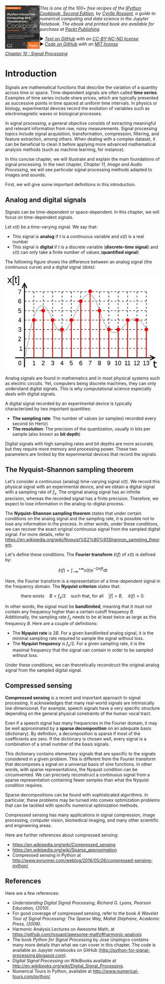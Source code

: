 <a href="https://github.com/ipython-books/cookbook-2nd"><img src="../cover-cookbook-2nd.png" align="left" alt="IPython Cookbook, Second Edition" height="140" /></a> *This is one of the 100+ free recipes of the [IPython Cookbook, Second Edition](https://github.com/ipython-books/cookbook-2nd), by [Cyrille Rossant](http://cyrille.rossant.net), a guide to numerical computing and data science in the Jupyter Notebook. The ebook and printed book are available for purchase at [Packt Publishing](https://www.packtpub.com/big-data-and-business-intelligence/ipython-interactive-computing-and-visualization-cookbook-second-e).*

▶ *[Text on GitHub](https://github.com/ipython-books/cookbook-2nd) with an [CC-BY-NC-ND license](https://creativecommons.org/licenses/by-nc-nd/3.0/us/legalcode)*  
▶ *[Code on GitHub](https://github.com/ipython-books/cookbook-2nd-code) with an [MIT license](https://opensource.org/licenses/MIT)*

[*Chapter 10 : Signal Processing*](../)

# Introduction

Signals are mathematical functions that describe the variation of a quantity across time or space. Time-dependent signals are often called **time series**. Examples of time series include share prices, which are typically presented as successive points in time spaced at uniform time intervals. In physics or biology, experimental devices record the evolution of variables such as electromagnetic waves or biological processes.

In signal processing, a general objective consists of extracting meaningful and relevant information from raw, noisy measurements. Signal processing topics include signal acquisition, transformation, compression, filtering, and feature extraction, among others. When dealing with a complex dataset, it can be beneficial to clean it before applying more advanced mathematical analysis methods (such as machine learning, for instance).

In this concise chapter, we will illustrate and explain the main foundations of signal processing. In the next chapter, *Chapter 11, Image and Audio Processing*, we will see particular signal processing methods adapted to images and sounds.

First, we will give some important definitions in this introduction.

## Analog and digital signals

Signals can be time-dependent or space-dependent. In this chapter, we will focus on time-dependent signals.

Let $x(t)$ be a time-varying signal. We say that:

* This signal is **analog** if $t$ is a continuous variable and $x(t)$ is a real number
* This signal is **digital** if $t$ is a discrete variable (**discrete-time signal**) and $x(t)$ can only take a finite number of values (**quantified signal**)

The following figure shows the difference between an analog signal (the continuous curve) and a digital signal (dots):

![Analog and digital signals](images/analog_digital.png)

Analog signals are found in mathematics and in most physical systems such as electric circuits. Yet, computers being discrete machines, they can only understand digital signals. This is why computational science especially deals with digital signals.

A digital signal recorded by an experimental device is typically characterized by two important quantities:

* **The sampling rate**: The number of values (or samples) recorded every second (in Hertz)
* **The resolution**: The precision of the quantization, usually in bits per sample (also known as **bit depth**)

Digital signals with high sampling rates and bit depths are more accurate, but they require more memory and processing power. These two parameters are limited by the experimental devices that record the signals.

## The Nyquist–Shannon sampling theorem

Let's consider a continuous (analog) time-varying signal $x(t)$. We record this physical signal with an experimental device, and we obtain a digital signal with a sampling rate of $f_s$. The original analog signal has an infinite precision, whereas the recorded signal has a finite precision. Therefore, we expect to lose information in the analog-to-digital process.

The **Nyquist–Shannon sampling theorem** states that under certain conditions on the analog signal and the sampling rate, it is possible not to lose any information in the process. In other words, under these conditions, we can recover the exact original continuous signal from the sampled digital signal. For more details, refer to https://en.wikipedia.org/wiki/Nyquist%E2%80%93Shannon_sampling_theorem.

Let's define these conditions. The **Fourier transform** $\hat{x}(f)$ of $x(t)$ is defined by:

$$\hat{x}(f) = \int_{-\infty}^{+\infty} x(t) e^{-2i\pi ft} dt$$

Here, the Fourier transform is a representation of a time-dependent signal in the frequency domain. The **Nyquist criterion** states that:

$$\textrm{there exists} \quad B < f_s/2 \quad \textrm{such that, for all} \quad|f|>B, \quad \hat{x}(f)=0.$$

In other words, the signal must be **bandlimited**, meaning that it must not contain any frequency higher than a certain cutoff frequency $B$. Additionally, the sampling rate $f_s$ needs to be at least twice as large as this frequency $B$. Here are a couple of definitions:

* The **Nyquist rate** is $2B$. For a given bandlimited analog signal, it is the minimal sampling rate required to sample the signal without loss.
* The **Nyquist frequency** is $f_s/2$. For a given sampling rate, it is the maximal frequency that the signal can contain in order to be sampled without loss.

Under these conditions, we can theoretically reconstruct the original analog signal from the sampled digital signal.

## Compressed sensing

**Compressed sensing** is a recent and important approach to signal processing. It acknowledges that many real-world signals are intrinsically low dimensional. For example, speech signals have a very specific structure depending on the general physical constraints of the human vocal tract.

Even if a speech signal has many frequencies in the Fourier domain, it may be well approximated by a **sparse decomposition** on an adequate basis (dictionary). By definition, a decomposition is sparse if most of the coefficients are zero. If the dictionary is chosen well, every signal is a combination of a small number of the basis signals.

This dictionary contains elementary signals that are specific to the signals considered in a given problem. This is different from the Fourier transform that decomposes a signal on a universal basis of sine functions. In other words, with sparse representations, the Nyquist condition can be circumvented. We can precisely reconstruct a continuous signal from a sparse representation containing fewer samples than what the Nyquist condition requires.

Sparse decompositions can be found with sophisticated algorithms. In particular, these problems may be turned into convex optimization problems that can be tackled with specific numerical optimization methods.

Compressed sensing has many applications in signal compression, image processing, computer vision, biomedical imaging, and many other scientific and engineering areas.

Here are further references about compressed sensing:

* https://en.wikipedia.org/wiki/Compressed_sensing
* https://en.wikipedia.org/wiki/Sparse_approximation
* Compressed sensing in Python at http://www.pyrunner.com/weblog/2016/05/26/compressed-sensing-python/

## References

Here are a few references:

* *Understanding Digital Signal Processing, Richard G. Lyons, Pearson Education, (2010).*
* For good coverage of compressed sensing, refer to the book *A Wavelet Tour of Signal Processing: The Sparse Way, Mallat Stéphane, Academic Press, (2008)*.
* Harmonic Analysis Lectures on Awesome Math, at https://github.com/rossant/awesome-math/#harmonic-analysis
* The book *Python for Signal Processing* by Jose Unpingco contains many more details than what we can cover in this chapter. The code is available as Jupyter notebooks on GitHub (http://python-for-signal-processing.blogspot.com).
* *Digital Signal Processing* on WikiBooks available at http://en.wikibooks.org/wiki/Digital_Signal_Processing.
* Numerical Tours in Python, available at http://www.numerical-tours.com/python/
